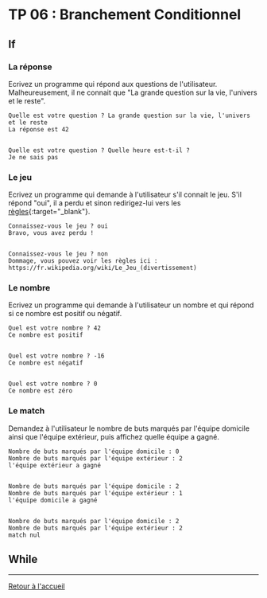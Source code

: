 # TP 06 : Branchement Conditionnel

## If

### La réponse

Ecrivez un programme qui répond aux questions de l'utilisateur. Malheureusement, il ne connait que "La grande question sur la vie, l'univers et le reste". 

```
Quelle est votre question ? La grande question sur la vie, l'univers et le reste
La réponse est 42


Quelle est votre question ? Quelle heure est-t-il ?
Je ne sais pas
```

### Le jeu

Ecrivez un programme qui demande à l'utilisateur s'il connait le jeu. S'il répond "oui", il a perdu et sinon redirigez-lui vers les [règles](https://fr.wikipedia.org/wiki/Le_Jeu_(divertissement)){:target="_blank"}. 

```
Connaissez-vous le jeu ? oui
Bravo, vous avez perdu !


Connaissez-vous le jeu ? non
Dommage, vous pouvez voir les règles ici : https://fr.wikipedia.org/wiki/Le_Jeu_(divertissement)
```

### Le nombre

Ecrivez un programme qui demande à l'utilisateur un nombre et qui répond si ce nombre est positif ou négatif. 

```
Quel est votre nombre ? 42
Ce nombre est positif


Quel est votre nombre ? -16
Ce nombre est négatif


Quel est votre nombre ? 0
Ce nombre est zéro
```

### Le match

Demandez à l'utilisateur le nombre de buts marqués par l'équipe domicile ainsi que l'équipe extérieur, puis affichez quelle équipe a gagné.

```
Nombre de buts marqués par l'équipe domicile : 0
Nombre de buts marqués par l'équipe extérieur : 2
l'équipe extérieur a gagné


Nombre de buts marqués par l'équipe domicile : 2
Nombre de buts marqués par l'équipe extérieur : 1
l'équipe domicile a gagné


Nombre de buts marqués par l'équipe domicile : 2
Nombre de buts marqués par l'équipe extérieur : 2
match nul
```

## While



---

[Retour à l'accueil](../README.md)
